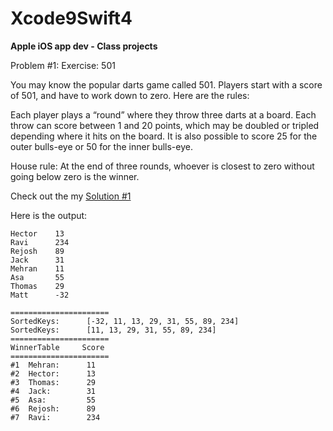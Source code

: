 # Xcode9Swift4
<b>Apple iOS app dev - Class projects </b>

Problem #1:
Exercise: 501

You may know the popular darts game called 501. Players start with a score of 501, and have to work down to zero. Here are the rules:

Each player plays a “round” where they throw three darts at a board.
Each throw can score between 1 and 20 points, which may be doubled or tripled depending where it hits on the board.
It is also possible to score 25 for the outer bulls-eye or 50 for the inner bulls-eye.

House rule: At the end of three rounds, whoever is closest to zero without going below zero is the winner.

Check out the my <a href="Xcode9Swift4/Solution#1">Solution #1</a>

Here is the output:

```
Hector    13
Ravi      234
Rejosh    89
Jack      31
Mehran    11
Asa       55
Thomas    29
Matt      -32
```

```
======================
SortedKeys:		 [-32, 11, 13, 29, 31, 55, 89, 234]
SortedKeys:		 [11, 13, 29, 31, 55, 89, 234]
======================
WinnerTable		Score
======================
#1	Mehran:		 11
#2	Hector:		 13
#3	Thomas:		 29
#4	Jack:		 31
#5	Asa:		 55
#6	Rejosh:		 89
#7	Ravi:		 234
```
